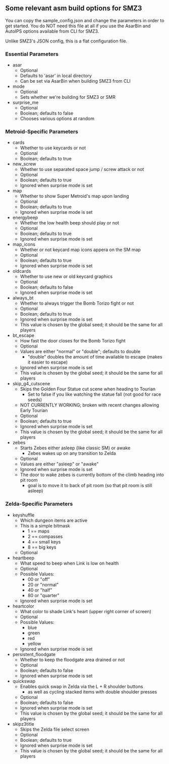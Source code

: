 
## Some relevant asm build options for SMZ3

You can copy the sample_config.json and change the parameters in order
to get started. You do NOT need this file at all if you use the AsarBin
and AutoIPS options available from CLI for SMZ3.

Unlike SMZ3's JSON config, this is a flat configuration file.

### Essential Parameters

- asar
    - Optional
    - Defaults to 'asar' in local directory
    - Can be set via AsarBin when building SMZ3 from CLI
- mode
    - Optional
    - Sets whether we're building for SMZ3 or SMR
- surprise_me
    - Optional
    - Boolean; defaults to false
    - Chooses various options at random

### Metroid-Specific Parameters

- cards
    - Whether to use keycards or not
    - Optional
    - Boolean; defaults to true
- new_screw
    - Whether to use separated space jump / screw attack or not
    - Optional
    - Boolean; defaults to true
    - Ignored when surprise mode is set
- map
    - Whether to show Super Metroid's map upon landing
    - Optional
    - Boolean; defaults to true
    - Ignored when surprise mode is set
- energybeep
    - Whether the low health beep should play or not
    - Optional
    - Boolean; defaults to true
    - Ignored when surprise mode is set
- map_icons
    - Whether or not keycard map icons appera on the SM map
    - Optional
    - Boolean; defaults to true
    - Ignored when surprise mode is set
- oldcards
    - Whether to use new or old keycard graphics
    - Optional
    - Boolean; defaults to false
    - Ignored when surprise mode is set
- always_bt
    - Whether to always trigger the Bomb Torizo fight or not
    - Optional
    - Boolean; defaults to true
    - Ignored when surprise mode is set
    - This value is chosen by the global seed;
        it should be the same for all players
- bt_escape
    - How fast the door closes for the Bomb Torizo fight
    - Optional
    - Values are either "normal" or "double"; defaults to double
        - "double" doubles the amount of time available to escape
            (makes it easier to escape)
    - Ignored when surprise mode is set
    - This value is chosen by the global seed;
        it should be the same for all players
- skip_g4_cutscene
    - Skips the Golden Four Statue cut scene when heading to Tourian
        - Set to false if you like watching the statue fall (not good for race seeds)
    - NOT CURRENTLY WORKING; broken with recent changes allowing Early Tourian
    - Optional
    - Boolean; defaults to true
    - Ignored when surprise mode is set
    - This value is chosen by the global seed;
        it should be the same for all players
- zebes
    - Starts Zebes either asleep (like classic SM) or awake
        - Zebes wakes up on any transition to Zelda
    - Optional
    - Values are either "asleep" or "awake"
    - Ignored when surprise mode is set
    - The door to wake zebes is currently bottom of the climb heading into pit room
        - goal is to move it to back of pit room (so that pit room is still asleep)

### Zelda-Specific Parameters

- keyshuffle
    - Which dungeon items are active
    - This is a simple bitmask
        - 1 == maps
        - 2 == compasses
        - 4 == small keys
        - 8 == big keys
    - Optional
- heartbeep
    - What speed to beep when Link is low on health
    - Optional
    - Possible Values:
        - 00 or "off"
        - 20 or "normal"
        - 40 or "half"
        - 80 or "quarter"
    - Ignored when surprise mode is set
- heartcolor
    - What color to shade Link's heart (upper right corner of screen)
    - Optional
    - Possible Values:
        - blue
        - green
        - red
        - yellow
    - Ignored when surprise mode is set
- persistent_floodgate
    - Whether to keep the floodgate area drained or not
    - Optional
    - Boolean; defaults to false
    - Ignored when surprise mode is set
- quickswap
    - Enables quick swap in Zelda via the L + R shoulder buttons
        - as well as cycling stacked items with double shoulder presses
    - Optional
    - Boolean; defaults to false
    - Ignored when surprise mode is set
    - This value is chosen by the global seed;
        it should be the same for all players
- skipz3title
    - Skips the Zelda file select screen
    - Optional
    - Boolean; defaults to true
    - Ignored when surprise mode is set
    - This value is chosen by the global seed;
        it should be the same for all players
